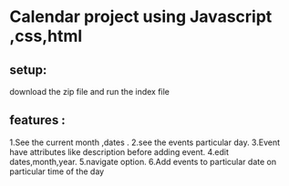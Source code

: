 # Calendar project using Javascript ,css,html

## setup:

download the zip file and run the index file

## features :

1.See the current month ,dates .
2.see the events particular day.
3.Event have attributes like description before adding event.
4.edit dates,month,year.
5.navigate option.
6.Add events to particular date on particular time of the day
